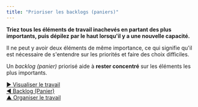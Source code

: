 ```yaml
---
title: "Prioriser les backlogs (paniers)"
---
```



<strong>Triez tous les éléments de travail inachevés en partant des plus importants, puis dépilez par le haut lorsqu'il y a une nouvelle capacité.</strong>

Il ne peut y avoir deux éléments de même importance, ce qui signifie qu'il est nécessaire de s'entendre sur les priorités et faire des choix difficiles.

Un <dfn data-info="Backlog (panier): Une liste (souvent priorisée)  d&apos;éléments de travail à faire (livrables) ou d&apos;intention en attente de traitement.">backlog (panier)</dfn> priorisé aide à **rester concentré** sur les éléments les plus importants.

[&#9654; Visualiser le travail](visualize-work.html)<br/>[&#9664; Backlog (Panier)](backlog.html)<br/>[&#9650; Organiser le travail](organizing-work.html)

